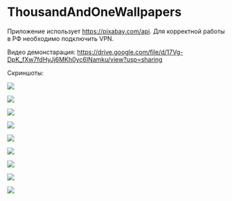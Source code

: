 # ThousandAndOneWallpapers
Приложение использует https://pixabay.com/api. Для корректной работы в РФ необходимо подключить VPN.

Видео демонстарация:
https://drive.google.com/file/d/17Vg-DpK_fXw7fdHyJj6MKh0yc6INamku/view?usp=sharing

Скриншоты:

![](Screenshot_20230615_141700.png)


![](Screenshot_20230615_141811.png)


![](Screenshot_20230615_141853.png)


![](Screenshot_20230615_141935.png)


![](Screenshot_20230615_141955.png)


![](Screenshot_20230615_142148.png)


![](Screenshot_20230615_142230.png)


![](Screenshot_20230615_142251.png)


![](Screenshot_20230615_142322.png)



